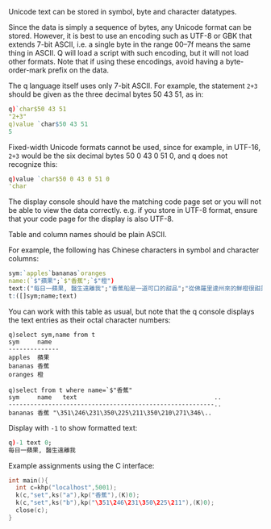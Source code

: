 Unicode text can be stored in symbol, byte and character datatypes.

Since the data is simply a sequence of bytes, any Unicode format can be stored. However, it is best to use an encoding such as UTF-8 or GBK that extends 7-bit ASCII, i.e. a single byte in the range 00–7f means the same thing in ASCII. Q will load a script with such encoding, but it will not load other formats. Note that if using these encodings, avoid having a byte-order-mark prefix on the data.

The q language itself uses only 7-bit ASCII. For example, the statement `2+3` should be given as the three decimal bytes 50 43 51, as in:
```q
q)`char$50 43 51
"2+3"
q)value `char$50 43 51
5
```
Fixed-width Unicode formats cannot be used, since for example, in UTF-16, `2+3` would be the six decimal bytes 50 0 43 0 51 0, and q does not recognize this:
```q
q)value `char$50 0 43 0 51 0
'char
```
The display console should have the matching code page set or you will not be able to view the data correctly. e.g. if you store in UTF-8 format, ensure that your code page for the display is also UTF-8.

Table and column names should be plain ASCII.

For example, the following has Chinese characters in symbol and character columns:
```q
sym:`apples`bananas`oranges
name:(`$"蘋果";`$"香蕉";`$"橙")
text:("每日一蘋果, 醫生遠離我";"香蕉船是一道可口的甜品";"從佛羅里達州來的鮮橙很甜美")
t:([]sym;name;text)
```
You can work with this table as usual, but note that the q console displays the text entries as their octal character numbers:
```
q)select sym,name from t
sym     name
--------------
apples  蘋果
bananas 香蕉
oranges 橙

q)select from t where name=`$"香蕉"
sym     name   text                                      ..
---------------------------------------------------------..
bananas 香蕉 "\351\246\231\350\225\211\350\210\271\346\..
```
Display with `-1` to show formatted text:
```q
q)-1 text 0;
每日一蘋果, 醫生遠離我
```
Example assignments using the C interface:
```c
int main(){
  int c=khp("localhost",5001);
  k(c,"set",ks("a"),kp("香蕉"),(K)0);
  k(c,"set",ks("b"),kp("\351\246\231\350\225\211"),(K)0);
  close(c);
}
```

